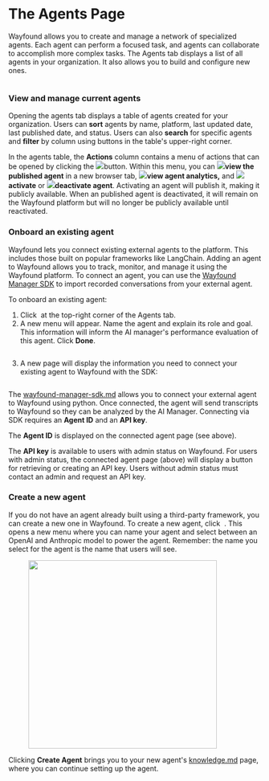 # The Agents Page

Wayfound allows you to create and manage a network of specialized agents. Each agent can perform a focused task, and agents can collaborate to accomplish more complex tasks. The Agents tab displays a list of all agents in your organization. It also allows you to build and configure new ones.



<figure><img src="../.gitbook/assets/Screenshot 2024-12-03 at 2.24.51 PM.png" alt=""><figcaption></figcaption></figure>

### View and manage current agents

Opening the agents tab displays a table of agents created for your organization. Users can **sort** agents by name, platform, last updated date, last published date, and status. Users can also <img src="../.gitbook/assets/Screenshot 2024-09-18 at 2.35.20 PM.png" alt="" data-size="line">**search** for specific agents and <img src="../.gitbook/assets/Screenshot 2024-09-18 at 2.36.40 PM.png" alt="" data-size="line">**filter** by column using buttons in the table's upper-right corner.

In the agents table, the **Actions** column contains a menu of actions that can be opened by clicking the ![](<../.gitbook/assets/Screenshot 2024-10-03 at 11.50.27 AM.png>)button. Within this menu, you can ![](<../.gitbook/assets/Screenshot 2024-10-03 at 11.49.43 AM (1).png>)**view the published agent** in a new browser tab, ![](<../.gitbook/assets/Screenshot 2024-10-03 at 11.49.47 AM.png>)**view agent analytics,** and ![](<../.gitbook/assets/Screenshot 2024-10-03 at 12.00.44 PM.png>)**activate** or ![](<../.gitbook/assets/Screenshot 2024-10-03 at 11.49.51 AM.png>)**deactivate agent**. Activating an agent will publish it, making it publicly available. When an published agent is deactivated, it will remain on the Wayfound platform but will no longer be publicly available until reactivated.

### Onboard an existing agent

Wayfound lets you connect existing external agents to the platform. This includes those built on popular frameworks like LangChain. Adding an agent to Wayfound allows you to track, monitor, and manage it using the Wayfound platform. To connect an agent, you can use the [Wayfound Manager SDK](../wayfound-manager-sdk.md) to import recorded conversations from your external agent.

To onboard an existing agent:

1. Click <img src="../.gitbook/assets/Screenshot 2024-11-25 at 12.27.06 PM.png" alt="" data-size="line"> at the top-right corner of the Agents tab.
2. A new menu will appear. Name the agent and explain its role and goal. This information will inform the AI manager's performance evaluation of this agent. Click **Done**.

<figure><img src="../.gitbook/assets/Screenshot 2025-01-02 at 4.43.50 PM.png" alt=""><figcaption></figcaption></figure>

3. A new page will display the information you need to connect your existing agent to Wayfound with the SDK:

<figure><img src="https://lh7-rt.googleusercontent.com/docsz/AD_4nXdfeIhEExnXhY9x_CpH_eWHwPquMulSb2gCUJ-PSumMLIUF3yznVW7_rxMvxmVrffrfW8Tnnxdm3F71fUmbkOiHQvERz788bXpkzLdMSwsb4D9QE9oCVcS0LfTs5J60cwUVlhyu?key=lWy_jH-CvOuJ0J4B3B1QfFgM" alt=""><figcaption></figcaption></figure>

The [wayfound-manager-sdk.md](../wayfound-manager-sdk.md "mention") allows you to connect your external agent to Wayfound using python. Once connected, the agent will send transcripts to Wayfound so they can be analyzed by the AI Manager. Connecting via SDK requires an **Agent ID** and an **API key**.

The **Agent ID** is displayed on the connected agent page (see above).

The **API key** is available to users with admin status on Wayfound. For users with admin status, the connected agent page (above) will display a button for retrieving or creating an API key. Users without admin status must contact an admin and request an API key.

### Create a new agent

If you do not have an agent already built using a third-party framework, you can create a new one in Wayfound. To create a new agent, click <img src="../.gitbook/assets/Screenshot 2024-11-25 at 12.27.29 PM.png" alt="" data-size="line"> . This opens a new menu where you can name your agent and select between an OpenAI and Anthropic model to power the agent. Remember: the name you select for the agent is the name that users will see.

<figure><img src="../.gitbook/assets/Screenshot 2024-09-11 at 2.01.15 PM.png" alt="" width="375"><figcaption></figcaption></figure>

Clicking **Create Agent** brings you to your new agent's [knowledge.md](knowledge.md "mention") page, where you can continue setting up the agent.
